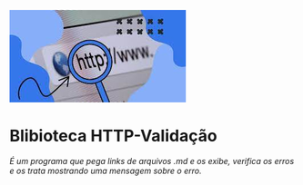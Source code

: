 ![http](http.jfif)
# Blibioteca HTTP-Validação

*É um programa que pega links de arquivos .md e os exibe, verifica os erros e os trata mostrando uma mensagem sobre o erro.*


